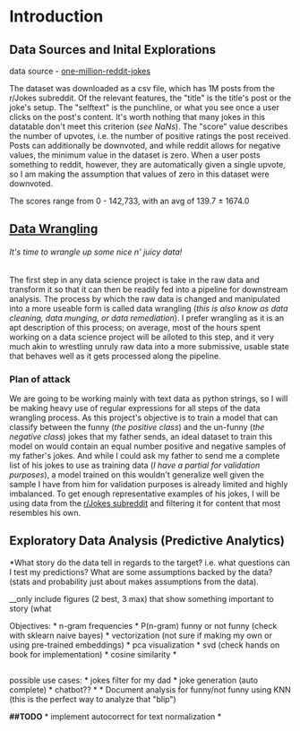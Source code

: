 # Introduction



## Data Sources and Inital Explorations

data source - [one-million-reddit-jokes](https://query.data.world/s/htrdsouy327xqa4w457qx6k6sjtj6r)

The dataset was downloaded as a csv file, which has 1M posts from the r/Jokes subreddit. Of the relevant features, the "title" is the title's post or the joke's setup. The "selftext" is the punchline, or what you see once a user clicks on the post's content. It's worth nothing that many jokes in this datatable don't meet this criterion (*see NaNs*). The "score" value describes the number of upvotes, i.e. the number of positive ratings the post received. Posts can additionally be downvoted, and while reddit allows for negative values, the minimum value in the dataset is zero. When a user posts something to reddit, however, they are automatically given a single upvote, so I am making the assumption that values of zero in this dataset were downvoted. 

The scores range from 0 - 142,733, with an avg of 139.7 $\pm$ 1674.0

## [Data Wrangling](https://github.com/Pooret/jokes/blob/main/data%20wrangling.ipynb)
###### It's time to wrangle up some nice n' juicy data!
The first step in any data science project is take in the raw data and transform it so that it can then be readily fed into a pipeline for downstream analysis. The process by which the raw data is changed and manipulated into a more useable form is called data wrangling (*this is also know as data cleaning, data munging, or data remediation*). I prefer wrangling as it is an apt description of this process; on average, most of the hours spent working on a data science project will be alloted to this step, and it very much akin to wrestling unruly raw data into a more submissive, usable state that behaves well as it gets processed along the pipeline.

### Plan of attack
We are going to be working mainly with text data as python strings, so I will be making heavy use of regular expressions for all steps of the data wrangling process. As this project's objective is to train a model that can classify between the funny (*the positive class*) and the un-funny (*the negative class*) jokes that my father sends, an ideal dataset to train this model on would contain an equal number positive and negative samples of my father's jokes. And while I could ask my father to send me a complete list of his jokes to use as training data (*I have a partial for validation purposes*), a model trained on this wouldn't generalize well given the sample I have from him for validation purposes is already limited and highly imbalanced. To get enough representative examples of his jokes, I will be using data from the [r/Jokes subreddit](https://www.reddit.com/r/Jokes/) and filtering it for content that most resembles his own. 


## Exploratory Data Analysis (Predictive Analytics)
*What story do the data tell in regards to the target? i.e. what questions can I test my predictions? What are some assumptions backed by the data? (stats and probability just about makes assumptions from the data).

__only include figures (2 best, 3 max) that show something important to story (what 

Objectives: 
 \* n-gram frequencies
 \* P(n-gram) funny or not funny (check with sklearn naive bayes)
 \* vectorization (not sure if making my own or using pre-trained embeddings)
 \* pca visualization
 \* svd (check hands on book for implementation)
 \* cosine similarity
 \* 
 
##

possible use cases:
\* jokes filter for my dad 
\* joke generation (auto complete)
\* chatbot??
\* 
\* Document analysis for funny/not funny using KNN (this is the perfect way to analyze that "blip")
 
**##TODO**
 \* implement autocorrect for text normalization
 \* 

